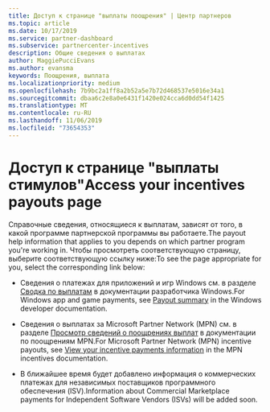 ```yaml
---
title: Доступ к странице "выплаты поощрения" | Центр партнеров
ms.topic: article
ms.date: 10/17/2019
ms.service: partner-dashboard
ms.subservice: partnercenter-incentives
description: Общие сведения о выплатах
author: MaggiePucciEvans
ms.author: evansma
keywords: Поощрения, выплата
ms.localizationpriority: medium
ms.openlocfilehash: 7b9bc2a1ff8a2b52a5e7b72d468537e5016e34a1
ms.sourcegitcommit: dbaa6c2e8a0e6431f1420e024cca6d0dd54f1425
ms.translationtype: MT
ms.contentlocale: ru-RU
ms.lasthandoff: 11/06/2019
ms.locfileid: "73654353"
---
```

# <a name="access-your-incentives-payouts-page"></a><span data-ttu-id="5ba05-104">Доступ к странице "выплаты стимулов"</span><span class="sxs-lookup"><span data-stu-id="5ba05-104">Access your incentives payouts page</span></span>

<span data-ttu-id="5ba05-105">Справочные сведения, относящиеся к выплатам, зависят от того, в какой программе партнерской программы вы работаете.</span><span class="sxs-lookup"><span data-stu-id="5ba05-105">The payout help information that applies to you depends on which partner program you're working in.</span></span> <span data-ttu-id="5ba05-106">Чтобы просмотреть соответствующую страницу, выберите соответствующую ссылку ниже:</span><span class="sxs-lookup"><span data-stu-id="5ba05-106">To see the page appropriate for you, select the corresponding link below:</span></span>

- <span data-ttu-id="5ba05-107">Сведения о платежах для приложений и игр Windows см. в разделе [Сводка по выплатам](https://docs.microsoft.com/windows/uwp/publish/payout-summary) в документации разработчика Windows.</span><span class="sxs-lookup"><span data-stu-id="5ba05-107">For Windows app and game payments, see [Payout summary](https://docs.microsoft.com/windows/uwp/publish/payout-summary) in the Windows developer documentation.</span></span>

- <span data-ttu-id="5ba05-108">Сведения о выплатах за Microsoft Partner Network (MPN) см. в разделе [Просмотр сведений о поощрениях выплат](understand-incentive-payouts.md) в документации по поощрениям MPN.</span><span class="sxs-lookup"><span data-stu-id="5ba05-108">For Microsoft Partner Network (MPN) incentive payouts, see [View your incentive payments information](understand-incentive-payouts.md) in the MPN incentives documentation.</span></span>

- <span data-ttu-id="5ba05-109">В ближайшее время будет добавлено информация о коммерческих платежах для независимых поставщиков программного обеспечения (ISV).</span><span class="sxs-lookup"><span data-stu-id="5ba05-109">Information about Commercial Marketplace payments for Independent Software Vendors (ISVs) will be added soon.</span></span>
